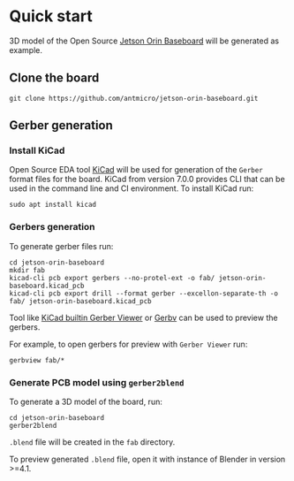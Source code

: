 # Quick start

3D model of the Open Source [Jetson Orin Baseboard](https://github.com/antmicro/jetson-orin-baseboard) will be generated as example.

## Clone the board

```
git clone https://github.com/antmicro/jetson-orin-baseboard.git
```

## Gerber generation

### Install KiCad

Open Source EDA tool [KiCad](https://www.kicad.org/) will be used for generation of the `Gerber` format files for the board.
KiCad from version 7.0.0 provides CLI that can be used in the command line and CI environment.
To install KiCad run:
```
sudo apt install kicad
```


### Gerbers generation

To generate gerber files run:
```
cd jetson-orin-baseboard  
mkdir fab
kicad-cli pcb export gerbers --no-protel-ext -o fab/ jetson-orin-baseboard.kicad_pcb
kicad-cli pcb export drill --format gerber --excellon-separate-th -o fab/ jetson-orin-baseboard.kicad_pcb
```

Tool like [KiCad builtin Gerber Viewer](https://www.kicad.org/discover/gerber-viewer/) or [Gerbv](https://gerbv.github.io/) can be used to preview the gerbers.

For example, to open gerbers for preview with `Gerber Viewer` run:
```
gerbview fab/*
```

### Generate PCB model using `gerber2blend`

To generate a 3D model of the board, run:
```
cd jetson-orin-baseboard
gerber2blend
```

`.blend` file will be created in the `fab` directory.

To preview generated `.blend` file, open it with instance of Blender in version >=4.1.

